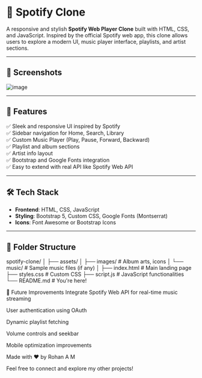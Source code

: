 # 🎵 Spotify Clone

A responsive and stylish **Spotify Web Player Clone** built with HTML, CSS, and JavaScript. Inspired by the official Spotify web app, this clone allows users to explore a modern UI, music player interface, playlists, and artist sections.

---

## 📸 Screenshots

![image](https://github.com/user-attachments/assets/75cb08fc-df61-4863-989b-ef703b0aed55)


---

## 🚀 Features

✅ Sleek and responsive UI inspired by Spotify  
✅ Sidebar navigation for Home, Search, Library  
✅ Custom Music Player (Play, Pause, Forward, Backward)  
✅ Playlist and album sections  
✅ Artist info layout  
✅ Bootstrap and Google Fonts integration  
✅ Easy to extend with real API like Spotify Web API

---

## 🛠️ Tech Stack

- **Frontend**: HTML, CSS, JavaScript  
- **Styling**: Bootstrap 5, Custom CSS, Google Fonts (Montserrat)  
- **Icons**: Font Awesome or Bootstrap Icons  

---

## 📁 Folder Structure

spotify-clone/
│
├── assets/
│ ├── images/ # Album arts, icons
│ └── music/ # Sample music files (if any)
│
├── index.html # Main landing page
├── styles.css # Custom CSS
├── script.js # JavaScript functionalities
└── README.md # You're here!

🧠 Future Improvements
Integrate Spotify Web API for real-time music streaming

User authentication using OAuth

Dynamic playlist fetching

Volume controls and seekbar

Mobile optimization improvements

Made with ❤️ by Rohan A M


Feel free to connect and explore my other projects!

